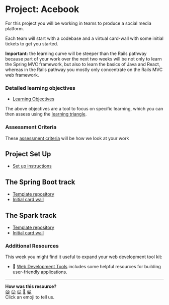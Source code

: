 # Project: Acebook

For this project you will be working in teams to produce a social media platform.

Each team will start with a codebase and a virtual card-wall with some initial tickets to get you started.

**Important:** the learning curve will be steeper than the Rails pathway because part of your work over the next two weeks will be not only to learn the Spring MVC framework, but also to learn the basics of Java and React, whereas in the Rails pathway you mostly only concentrate on the Rails MVC web framework.


### Detailed learning objectives

* [Learning Objectives](learning_objectives.md)

The above objectives are a tool to focus on specific learning, which you can then assess using the [learning triangle](https://github.com/makersacademy/course/blob/master/pills/blooms_taxonomy.md).

### Assessment Criteria

These [assessment criteria](https://github.com/makersacademy/course/blob/master/final_projects/project_criteria.md) will be how we look at your work

## Project Set Up

* [Set up instructions](../project_setup.md)

## The Spring Boot track

* [Template repository](https://github.com/makersacademy/acebook-java-template)
* [Initial card wall](https://trello.com/b/3T1tgGU5/acebook-java-template)

## The Spark track
* [Template repository](https://github.com/makersacademy/acebook-java-spark-template)
* [Initial card wall](https://trello.com/b/9tyZzb1y/acebook-java-spark-template)



### Additional Resources

This week you might find it useful to expand your web development tool kit:

- :pill: [Web Development Tools](../../pills/web_development_tools.md) includes some helpful resources for building user-friendly applications.

<!-- BEGIN GENERATED SECTION DO NOT EDIT -->

---

**How was this resource?**  
[😫](https://airtable.com/shrUJ3t7KLMqVRFKR?prefill_Repository=course&prefill_File=engineering_projects/java/README.md&prefill_Sentiment=😫) [😕](https://airtable.com/shrUJ3t7KLMqVRFKR?prefill_Repository=course&prefill_File=engineering_projects/java/README.md&prefill_Sentiment=😕) [😐](https://airtable.com/shrUJ3t7KLMqVRFKR?prefill_Repository=course&prefill_File=engineering_projects/java/README.md&prefill_Sentiment=😐) [🙂](https://airtable.com/shrUJ3t7KLMqVRFKR?prefill_Repository=course&prefill_File=engineering_projects/java/README.md&prefill_Sentiment=🙂) [😀](https://airtable.com/shrUJ3t7KLMqVRFKR?prefill_Repository=course&prefill_File=engineering_projects/java/README.md&prefill_Sentiment=😀)  
Click an emoji to tell us.

<!-- END GENERATED SECTION DO NOT EDIT -->
